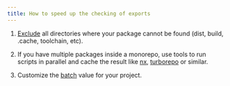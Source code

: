 ```yaml
---
title: How to speed up the checking of exports
---
```


1. [Exclude](/pure-index/reference/configuration#exclude) all directories where your package cannot be found (dist, build, .cache, toolchain, etc).

2. If you have multiple packages inside a monorepo, use tools to run scripts in parallel and cache the result like <a href="https://nx.dev" target="_blank">nx</a>, <a href="https://turbo.build/repo" target="_blank">turborepo</a> or similar.

3. Customize the [batch](/pure-index/reference/configuration#batch) value for your project.
